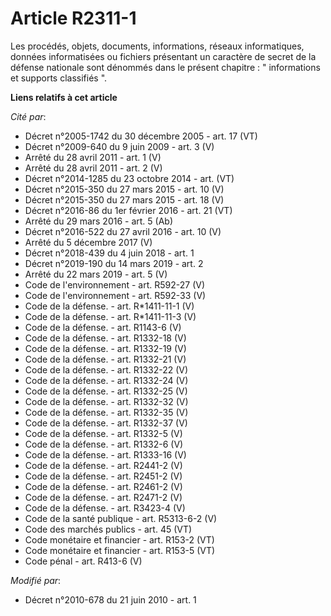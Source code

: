 # Article R2311-1

Les procédés, objets, documents, informations, réseaux informatiques, données informatisées ou fichiers présentant un
caractère de secret de la défense nationale sont dénommés dans le présent chapitre : " informations  et supports classifiés
".

**Liens relatifs à cet article**

_Cité par_:

  - Décret n°2005-1742 du 30 décembre 2005 - art. 17 (VT)
  - Décret n°2009-640 du 9 juin 2009 - art. 3 (V)
  - Arrêté du 28 avril 2011 - art. 1 (V)
  - Arrêté du 28 avril 2011 - art. 2 (V)
  - Décret n°2014-1285 du 23 octobre 2014 - art. (VT)
  - Décret n°2015-350 du 27 mars 2015 - art. 10 (V)
  - Décret n°2015-350 du 27 mars 2015 - art. 18 (V)
  - Décret n°2016-86 du 1er février 2016 - art. 21 (VT)
  - Arrêté du 29 mars 2016 - art. 5 (Ab)
  - Décret n°2016-522 du 27 avril 2016 - art. 10 (V)
  - Arrêté du 5 décembre 2017 (V)
  - Décret n°2018-439 du 4 juin 2018 - art. 1
  - Décret n°2019-190 du 14 mars 2019 - art. 2
  - Arrêté du 22 mars 2019 - art. 5 (V)
  - Code de l'environnement - art. R592-27 (V)
  - Code de l'environnement - art. R592-33 (V)
  - Code de la défense. - art. R*1411-11-1 (V)
  - Code de la défense. - art. R*1411-11-3 (V)
  - Code de la défense. - art. R1143-6 (V)
  - Code de la défense. - art. R1332-18 (V)
  - Code de la défense. - art. R1332-19 (V)
  - Code de la défense. - art. R1332-21 (V)
  - Code de la défense. - art. R1332-22 (V)
  - Code de la défense. - art. R1332-24 (V)
  - Code de la défense. - art. R1332-25 (V)
  - Code de la défense. - art. R1332-32 (V)
  - Code de la défense. - art. R1332-35 (V)
  - Code de la défense. - art. R1332-37 (V)
  - Code de la défense. - art. R1332-5 (V)
  - Code de la défense. - art. R1332-6 (V)
  - Code de la défense. - art. R1333-16 (V)
  - Code de la défense. - art. R2441-2 (V)
  - Code de la défense. - art. R2451-2 (V)
  - Code de la défense. - art. R2461-2 (V)
  - Code de la défense. - art. R2471-2 (V)
  - Code de la défense. - art. R3423-4 (V)
  - Code de la santé publique - art. R5313-6-2 (V)
  - Code des marchés publics - art. 45 (VT)
  - Code monétaire et financier - art. R153-2 (VT)
  - Code monétaire et financier - art. R153-5 (VT)
  - Code pénal - art. R413-6 (V)

_Modifié par_:

  - Décret n°2010-678 du 21 juin 2010 - art. 1
